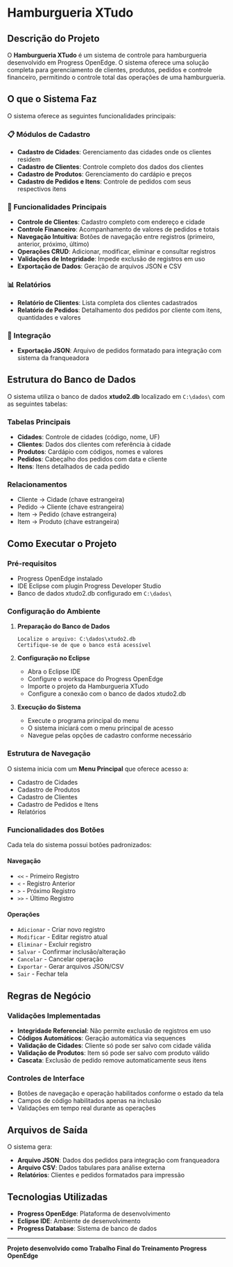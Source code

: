 # Hamburgueria XTudo

## Descrição do Projeto

O **Hamburgueria XTudo** é um sistema de controle para hamburgueria desenvolvido em Progress OpenEdge. O sistema oferece uma solução completa para gerenciamento de clientes, produtos, pedidos e controle financeiro, permitindo o controle total das operações de uma hamburgueria.

## O que o Sistema Faz

O sistema oferece as seguintes funcionalidades principais:

### 📋 Módulos de Cadastro
- **Cadastro de Cidades**: Gerenciamento das cidades onde os clientes residem
- **Cadastro de Clientes**: Controle completo dos dados dos clientes
- **Cadastro de Produtos**: Gerenciamento do cardápio e preços
- **Cadastro de Pedidos e Itens**: Controle de pedidos com seus respectivos itens

### 💼 Funcionalidades Principais
- **Controle de Clientes**: Cadastro completo com endereço e cidade
- **Controle Financeiro**: Acompanhamento de valores de pedidos e totais
- **Navegação Intuitiva**: Botões de navegação entre registros (primeiro, anterior, próximo, último)
- **Operações CRUD**: Adicionar, modificar, eliminar e consultar registros
- **Validações de Integridade**: Impede exclusão de registros em uso
- **Exportação de Dados**: Geração de arquivos JSON e CSV

### 📊 Relatórios
- **Relatório de Clientes**: Lista completa dos clientes cadastrados
- **Relatório de Pedidos**: Detalhamento dos pedidos por cliente com itens, quantidades e valores

### 🔄 Integração
- **Exportação JSON**: Arquivo de pedidos formatado para integração com sistema da franqueadora

## Estrutura do Banco de Dados

O sistema utiliza o banco de dados **xtudo2.db** localizado em `C:\dados\` com as seguintes tabelas:

### Tabelas Principais
- **Cidades**: Controle de cidades (código, nome, UF)
- **Clientes**: Dados dos clientes com referência à cidade
- **Produtos**: Cardápio com códigos, nomes e valores
- **Pedidos**: Cabeçalho dos pedidos com data e cliente
- **Itens**: Itens detalhados de cada pedido

### Relacionamentos
- Cliente → Cidade (chave estrangeira)
- Pedido → Cliente (chave estrangeira)
- Item → Pedido (chave estrangeira)
- Item → Produto (chave estrangeira)

## Como Executar o Projeto

### Pré-requisitos
- Progress OpenEdge instalado
- IDE Eclipse com plugin Progress Developer Studio
- Banco de dados xtudo2.db configurado em `C:\dados\`

### Configuração do Ambiente

1. **Preparação do Banco de Dados**
   ```
   Localize o arquivo: C:\dados\xtudo2.db
   Certifique-se de que o banco está acessível
   ```

2. **Configuração no Eclipse**
   - Abra o Eclipse IDE
   - Configure o workspace do Progress OpenEdge
   - Importe o projeto da Hamburgueria XTudo
   - Configure a conexão com o banco de dados xtudo2.db

3. **Execução do Sistema**
   - Execute o programa principal do menu
   - O sistema iniciará com o menu principal de acesso
   - Navegue pelas opções de cadastro conforme necessário

### Estrutura de Navegação

O sistema inicia com um **Menu Principal** que oferece acesso a:
- Cadastro de Cidades
- Cadastro de Produtos  
- Cadastro de Clientes
- Cadastro de Pedidos e Itens
- Relatórios

### Funcionalidades dos Botões

Cada tela do sistema possui botões padronizados:

#### Navegação
- `<<` - Primeiro Registro
- `<` - Registro Anterior
- `>` - Próximo Registro
- `>>` - Último Registro

#### Operações
- `Adicionar` - Criar novo registro
- `Modificar` - Editar registro atual
- `Eliminar` - Excluir registro
- `Salvar` - Confirmar inclusão/alteração
- `Cancelar` - Cancelar operação
- `Exportar` - Gerar arquivos JSON/CSV
- `Sair` - Fechar tela

## Regras de Negócio

### Validações Implementadas
- **Integridade Referencial**: Não permite exclusão de registros em uso
- **Códigos Automáticos**: Geração automática via sequences
- **Validação de Cidades**: Cliente só pode ser salvo com cidade válida
- **Validação de Produtos**: Item só pode ser salvo com produto válido
- **Cascata**: Exclusão de pedido remove automaticamente seus itens

### Controles de Interface
- Botões de navegação e operação habilitados conforme o estado da tela
- Campos de código habilitados apenas na inclusão
- Validações em tempo real durante as operações

## Arquivos de Saída

O sistema gera:
- **Arquivo JSON**: Dados dos pedidos para integração com franqueadora
- **Arquivo CSV**: Dados tabulares para análise externa
- **Relatórios**: Clientes e pedidos formatados para impressão

## Tecnologias Utilizadas

- **Progress OpenEdge**: Plataforma de desenvolvimento
- **Eclipse IDE**: Ambiente de desenvolvimento
- **Progress Database**: Sistema de banco de dados

---

**Projeto desenvolvido como Trabalho Final do Treinamento Progress OpenEdge**
